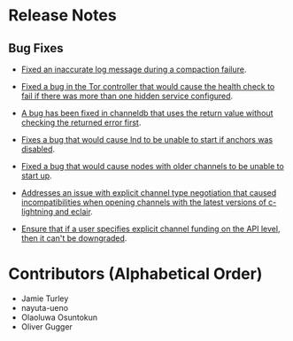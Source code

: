 # Release Notes

## Bug Fixes

* [Fixed an inaccurate log message during a compaction
  failure](https://github.com/brronsuite/lnd/pull/5961).

* [Fixed a bug in the Tor controller that would cause the health check to fail
  if there was more than one hidden service
  configured](https://github.com/brronsuite/lnd/pull/6016).

* [A bug has been fixed in channeldb that uses the return value without checking
  the returned error first](https://github.com/brronsuite/lnd/pull/6012).

* [Fixes a bug that would cause lnd to be unable to start if anchors was
  disabled](https://github.com/brronsuite/lnd/pull/6007).

* [Fixed a bug that would cause nodes with older channels to be unable to start
  up](https://github.com/brronsuite/lnd/pull/6003).

* [Addresses an issue with explicit channel type negotiation that caused
  incompatibilities when opening channels with the latest versions of
  c-lightning and eclair](https://github.com/brronsuite/lnd/pull/6026).

* [Ensure that if a user specifies explicit channel funding on the API level,
  then it can't be
  downgraded](https://github.com/brronsuite/lnd/pull/6027).

# Contributors (Alphabetical Order)

* Jamie Turley
* nayuta-ueno
* Olaoluwa Osuntokun
* Oliver Gugger
